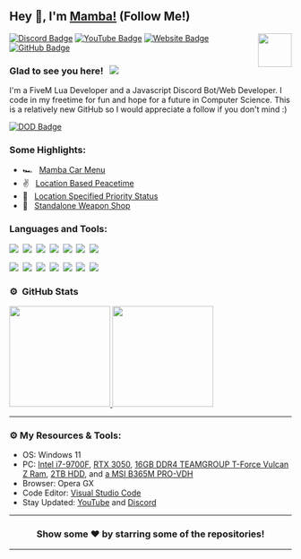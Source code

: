 ## Hey 👋, I'm [Mamba!](https://mamba-mods.texbex.io) (Follow Me!)

<img align="right" height="60" width="60" alt="" src="https://mambamodifications.xyz/images/gallery-qXSqq5wDW56c3jgjKUFLwQ9v42cb2qJnyf7vaLUlG3cn8.png" />

[![Discord Badge](https://img.shields.io/badge/-Discord-0e76a8?style=flat-square&logo=Discord&logoColor=white)](https://discord.gg/VJf3u427Pk)
[![YouTube Badge](https://img.shields.io/badge/-YouTube-e02828?style=flat-square&logo=YouTube&logoColor=white)](https://www.youtube.com/channel/UCB2uv80F-SQDEWcVnQJH25w)
[![Website Badge](https://img.shields.io/badge/Website-3b5998?style=flat-square&logo=google-chrome&logoColor=white)](https://mamba-mods.tebex.io)
[![GitHub Badge](https://img.shields.io/badge/-GitHub-ffffff?style=flat-square&logo=Github&logoColor=black)](https://github.com/mamba5681)

### Glad to see you here! &nbsp; ![](https://komarev.com/ghpvc/?username=mamba5681&label=Views&color=blue&style=plastic) 

I'm a FiveM Lua Developer and a Javascript Discord Bot/Web Developer. I code in my freetime for fun and hope for a future in Computer Science. This is a relatively new GitHub so I would appreciate a follow if you don't mind :)

[![DOD Badge](https://img.shields.io/badge/TEAM-MAMBA%20MODIFICATIONS-17a6ec?style=for-the-badge)](https://discord.gg/VJf3u427Pk)


### Some Highlights:

- 🏎️ &nbsp; [Mamba Car Menu](https://mamba-mods.tebex.io/package/5258065)
- ✌️ &nbsp; [Location Based Peacetime](https://mamba-mods.tebex.io/package/5257987)
- 📌 &nbsp; [Location Specified Priority Status](https://mamba-mods.tebex.io/package/5258002)
- 🔫 &nbsp; [Standalone Weapon Shop](https://mamba-mods.tebex.io/package/5258033)

### Languages and Tools:

![](https://img.shields.io/badge/JavaScript-F7DF1E?style=for-the-badge&logo=javascript&logoColor=black)&nbsp;
![](https://img.shields.io/badge/Node.js-43853D?style=for-the-badge&logo=node.js&logoColor=white)&nbsp;
![](https://img.shields.io/badge/Express.js-404D59?style=for-the-badge)&nbsp;
![](https://img.shields.io/badge/HTML5-E34F26?style=for-the-badge&logo=html5&logoColor=white)&nbsp;
![](https://img.shields.io/badge/CSS3-1572B6?style=for-the-badge&logo=css3&logoColor=white)&nbsp;
![](https://img.shields.io/badge/MySQL-00000F?style=for-the-badge&logo=mysql&logoColor=white)&nbsp;
![](https://img.shields.io/badge/Markdown-000000?style=for-the-badge&logo=markdown&logoColor=white)&nbsp;

![](https://img.shields.io/badge/Windows-0078D6?style=for-the-badge&logo=windows&logoColor=white)&nbsp;
![](https://img.shields.io/badge/Linux-d94100?style=for-the-badge&logo=linux&logoColor=white)&nbsp;
![](https://img.shields.io/badge/Discord-7289DA?style=for-the-badge&logo=discord&logoColor=white)&nbsp;
![](https://img.shields.io/badge/PayPal-00457C?style=for-the-badge&logo=paypal&logoColor=white)&nbsp;
![](https://img.shields.io/badge/Spotify-1ED760?&style=for-the-badge&logo=spotify&logoColor=white)&nbsp;
![](https://img.shields.io/badge/GitHub-100000?style=for-the-badge&logo=github&logoColor=white)&nbsp;
![](https://img.shields.io/badge/Steam-000000?style=for-the-badge&logo=steam&logoColor=white)&nbsp;

### ⚙️ &nbsp;GitHub Stats

<p align="left">
<a href="https://github.com/mamba5681">
  <img height="180em" src="https://github-readme-stats-eight-theta.vercel.app/api?username=mamba5681&show_icons=true&theme=react&include_all_commits=true&count_private=true"/>
  <img height="180em" src="https://github-readme-stats-eight-theta.vercel.app/api/top-langs/?username=mamba5681&layout=compact&langs_count=8&theme=react"/>
</a>
</p>

---

### ⚙️ My Resources & Tools:

- OS: Windows 11
- PC: [Intel i7-9700F](https://www.amazon.com/Intel-i7-9700F-Desktop-Processor-Graphics/dp/B07S8DWXT3), [RTX 3050](https://www.newegg.com/gigabyte-geforce-rtx-3050-gv-n3050eagle-oc-8gd/p/N82E16814932498?Description=RTX%203050&cm_re=RTX_3050-_-14-932-498-_-Product), [16GB DDR4 TEAMGROUP T-Force Vulcan Z Ram](https://www.amazon.com/TEAMGROUP-T-Force-Vulcan-3200MHz-Desktop/dp/B07T62Y4YN/ref=asc_df_B07T62Y4YN/?tag=hyprod-20&linkCode=df0&hvadid=380145854123&hvpos=&hvnetw=g&hvrand=7545338354882567726&hvpone=&hvptwo=&hvqmt=&hvdev=c&hvdvcmdl=&hvlocint=&hvlocphy=9013318&hvtargid=pla-816991360975&psc=1&tag=&ref=&adgrpid=85982211068&hvpone=&hvptwo=&hvadid=380145854123&hvpos=&hvnetw=g&hvrand=7545338354882567726&hvqmt=&hvdev=c&hvdvcmdl=&hvlocint=&hvlocphy=9013318&hvtargid=pla-816991360975), [2TB HDD](https://www.amazon.com/Seagate-BarraCuda-Internal-Drive-3-5-Inch/dp/B07H2RR55Q/ref=sr_1_3?crid=72OEFAG50VRS&keywords=2TB+HDD&qid=1658589815&s=electronics&sprefix=2tb+hdd%2Celectronics%2C98&sr=1-3), and [a MSI B365M PRO-VDH](https://www.msi.com/Motherboard/B365M-PRO-VDH)
- Browser: Opera GX
- Code Editor: [Visual Studio Code](https://code.visualstudio.com/)
- Stay Updated: [YouTube](https://www.youtube.com/channel/UCB2uv80F-SQDEWcVnQJH25w) and [Discord](https://mambamodifications.xyz/discord)

---

<h3 align=center>Show some ❤️ by starring some of the repositories!</h3>

---
